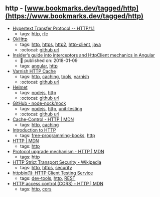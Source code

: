 http - [www.bookmarks.dev/tagged/http](https://www.bookmarks.dev/tagged/http) 
---
* [Hypertext Transfer Protocol -- HTTP/1.1](https://tools.ietf.org/html/rfc2616)
    * tags: [http](../tags/http.md), [rfc](../tags/rfc.md)
* [OkHttp](http://square.github.io/okhttp/)
    * tags: [http](../tags/http.md), [https](../tags/https.md), [http2](../tags/http2.md), [http-client](../tags/http-client.md), [java](../tags/java.md)
    * :octocat: [github url](https://github.com/square/okhttp)
* [Insider’s guide into interceptors and HttpClient mechanics in Angular](https://blog.angularindepth.com/insiders-guide-into-interceptors-and-httpclient-mechanics-in-angular-103fbdb397bf)
    * :calendar: published on: 2018-01-09
    * tags: [angular](../tags/angular.md), [http](../tags/http.md)
* [Varnish HTTP Cache](https://varnish-cache.org/)
    * tags: [http](../tags/http.md), [caching](../tags/caching.md), [tools](../tags/tools.md), [varnish](../tags/varnish.md)
    * :octocat: [github url](https://github.com/varnishcache/varnish-cache)
* [Helmet](https://helmetjs.github.io/docs/)
    * tags: [nodejs](../tags/nodejs.md), [http](../tags/http.md)
    * :octocat: [github url](https://github.com/helmetjs/helmet)
* [GitHub - node-nock/nock](https://github.com/node-nock/nock)
    * tags: [nodejs](../tags/nodejs.md), [http](../tags/http.md), [unit-testing](../tags/unit-testing.md)
    * :octocat: [github url](https://github.com/node-nock/nock)
* [Cache-Control - HTTP | MDN](https://developer.mozilla.org/en-US/docs/Web/HTTP/Headers/Cache-Control)
    * tags: [http](../tags/http.md), [caching](../tags/caching.md)
* [Introduction to HTTP](https://launchschool.com/books/http)
    * tags: [free-programming-books](../tags/free-programming-books.md), [http](../tags/http.md)
* [HTTP | MDN](https://developer.mozilla.org/en-US/docs/Web/HTTP)
    * tags: [http](../tags/http.md)
* [Protocol upgrade mechanism - HTTP | MDN](https://developer.mozilla.org/en-US/docs/Web/HTTP/Protocol_upgrade_mechanism)
    * tags: [http](../tags/http.md)
* [HTTP Strict Transport Security - Wikipedia](https://en.wikipedia.org/wiki/HTTP_Strict_Transport_Security)
    * tags: [http](../tags/http.md), [https](../tags/https.md), [security](../tags/security.md)
* [httpbin(1): HTTP Client Testing Service](https://httpbin.org/)
    * tags: [dev-tools](../tags/dev-tools.md), [http](../tags/http.md), [REST](../tags/REST.md)
* [HTTP access control (CORS) - HTTP | MDN](https://developer.mozilla.org/en-US/docs/Web/HTTP/Access_control_CORS)
    * tags: [http](../tags/http.md), [cors](../tags/cors.md)
